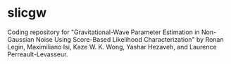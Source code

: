 # slicgw

Coding repository for "Gravitational-Wave Parameter Estimation in Non-Gaussian Noise Using Score-Based Likelihood Characterization" by Ronan Legin, Maximiliano Isi, Kaze W. K. Wong, Yashar Hezaveh, and Laurence Perreault-Levasseur.
